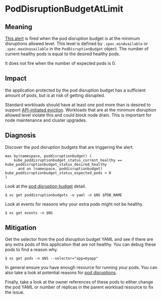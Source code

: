 # PodDisruptionBudgetAtLimit

## Meaning

[This alert][PodDisruptionBudgetAtLimit] is fired when the pod disruption
budget is at the minimum disruptions allowed level.
This level is defined by `.spec.minAvailable` or `.spec.maxUnavailable` in
the `PodDisruptionBudget` object.
The number of current healthy pods is equal to the desired healthy pods.

It does not fire when the number of expected pods is 0.


## Impact

the application protected by the pod disruption budget has a sufficient amount
of pods, but is at risk of getting disrupted.

Standard workloads should have at least one pod more than is desired to support
[API-initiated eviction][APIEviction]. Workloads that are at the minimum
disruption allowed level violate this and could block node drain.
This is important for node maintenance and cluster upgrades.

## Diagnosis

Discover the pod disruption budgets that are triggering the alert.

```console
max by(namespace, poddisruptionbudget) (
    kube_poddisruptionbudget_status_current_healthy == kube_poddisruptionbudget_status_desired_healthy
      and on (namespace, poddisruptionbudget) kube_poddisruptionbudget_status_expected_pods > 0
)
```

Look at the [pod disruption budget][SpecifyingPDB] detail.

```console
$ oc get poddisruptionbudgets -o yaml -n $NS $PDB_NAME
```

Look at events for reasons why your extra pods might not be healthy.

```console
$ oc get events -n $NS
```


## Mitigation

Get the selector from the pod disruption budget YAML and see if there are
any extra pods of this application that are not healthy.
You can debug these pods to find a reason why.

```console
$ oc get pods -n $NS --selector="app=myapp"
```

In general ensure you have enough resource for running your pods.
You can also take a look at potential reasons
for [pod disruptions][PodDisruptions].

Finally, take a look at the owner references of these pods to either change
the pod YAML or number of replicas in the parent workload resource to fix
the issue.


[PodDisruptionBudgetAtLimit]: https://github.com/openshift/cluster-kube-controller-manager-operator/blob/20179ecfa3b8c5e766a21c98107f45b84196b914/manifests/0000_90_kube-controller-manager-operator_05_alerts.yaml#L24-L32
[PodDisruptions]: https://kubernetes.io/docs/concepts/workloads/pods/disruptions/
[SpecifyingPDB]: https://kubernetes.io/docs/tasks/run-application/configure-pdb/
[APIEviction]: https://kubernetes.io/docs/concepts/scheduling-eviction/api-eviction/
